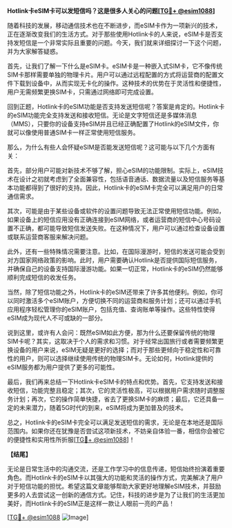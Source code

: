 **Hotlink卡eSIM卡可以发短信吗？这是很多人关心的问题[[TG💪+ @esim1088](https://t.me/s/esim1088)]**

随着科技的发展，移动通信技术也在不断进步，而eSIM卡作为一项新兴的技术，正在逐渐改变我们的生活方式。对于那些使用Hotlink卡的人来说，eSIM卡是否支持发短信是一个非常实际且重要的问题。今天，我们就来详细探讨一下这个问题，并为大家解答疑惑。

首先，让我们了解一下什么是eSIM卡。eSIM卡是一种嵌入式SIM卡，它不像传统SIM卡那样需要单独的物理卡片。用户可以通过远程配置的方式将运营商的配置文件下载到设备中，从而实现无卡化的操作。这种技术的优势在于灵活性和便捷性，用户无需频繁更换SIM卡，只需通过网络即可完成设置。

回到正题，Hotlink卡的eSIM功能是否支持发送短信呢？答案是肯定的。Hotlink卡的eSIM功能完全支持发送和接收短信。无论是文字短信还是多媒体消息（MMS），只要你的设备支持eSIM并且已经正确配置了Hotlink的eSIM文件，你就可以像使用普通SIM卡一样正常使用短信服务。

那么，为什么有些人会怀疑eSIM是否能发送短信呢？这可能与以下几个方面有关：

首先，部分用户可能对新技术不够了解，担心eSIM的功能限制。实际上，eSIM技术在设计之初就考虑到了全面兼容性，包括语音通话、数据流量以及短信服务等基本功能都得到了很好的支持。因此，Hotlink卡的eSIM卡完全可以满足用户的日常通信需求。

其次，可能是由于某些设备或软件的设置问题导致无法正常使用短信功能。例如，如果设备上的短信应用没有正确连接到eSIM网络，或者运营商的短信中心号码设置不正确，都可能导致短信发送失败。在这种情况下，用户可以通过检查设备设置或联系运营商客服来解决问题。

此外，还有一些特殊情况需要注意。比如，在国际漫游时，短信的发送可能会受到对方国家网络政策的影响。此时，用户需要确认Hotlink是否提供国际短信服务，并确保自己的设备支持国际漫游功能。如果一切正常，Hotlink卡的eSIM仍然能够顺利完成短信的收发任务。

当然，除了短信功能之外，Hotlink卡的eSIM还带来了许多其他便利。例如，你可以同时激活多个eSIM账户，方便切换不同的运营商和服务计划；还可以通过手机应用程序轻松管理你的eSIM账户，包括充值、查询账单等操作。这些特性使得eSIM成为现代人不可或缺的一部分。

说到这里，或许有人会问：既然eSIM如此方便，那为什么还要保留传统的物理SIM卡呢？其实，这取决于个人的需求和习惯。对于经常出国旅行或者需要频繁更换设备的用户来说，eSIM无疑是更好的选择；而对于那些更倾向于稳定性和可靠性的用户，则可以选择继续使用传统的物理SIM卡。无论如何，Hotlink提供的eSIM服务都为用户提供了更多的可能性。

最后，我们再来总结一下Hotlink卡eSIM卡的特点和优势。首先，它支持发送和接收短信，功能完整且稳定；其次，它的灵活性极高，可以根据用户需求随时调整服务计划；再次，它的操作简单快捷，省去了更换SIM卡的麻烦；最后，它还具备一定的未来潜力，随着5G时代的到来，eSIM将成为更加普及的技术。

总之，Hotlink卡的eSIM卡完全可以满足发送短信的需求，无论是在本地还是国际范围内。如果你还在犹豫是否尝试这项新技术，不妨亲自体验一番，相信你会被它的便捷性和实用性所折服[[TG💪+ @esim1088](https://t.me/s/esim1088)]！

**【结尾】**

无论是日常生活中的沟通交流，还是工作学习中的信息传递，短信始终扮演着重要角色。而Hotlink卡的eSIM卡以其强大的功能和灵活的操作方式，完美解决了用户对于短信功能的担忧。希望这篇文章能够帮助大家更好地理解eSIM技术，并鼓励更多的人去尝试这一创新的通信方式。记住，科技的进步是为了让我们的生活更加美好，而Hotlink卡的eSIM正是这样一款让人眼前一亮的产品！

[[TG💪+ @esim1088](https://t.me/s/esim1088) ![Image](https://i.postimg.cc/4NQfJmqS/Snipaste-2025-05-13-00-14-12.png)]